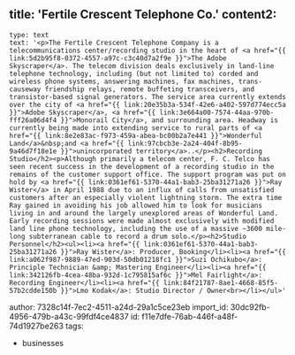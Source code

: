 title: 'Fertile Crescent Telephone Co.'
content2:
  -
    type: text
    text: '<p>The Fertile Crescent Telephone Company is a telecommunications center/recording studio in the heart of <a href="{{ link:5d2b95f8-0372-4557-a97c-c3c40d7a2f9e }}">The Adobe Skyscraper</a>. The telecom division deals exclusively in land-line telephone technology, including (but not limited to) corded and wireless phone systems, answering machines, fax machines, trans-causeway friendship relays, remote buffeting transceivers, and transistor-based signal generators. The service area currently extends over the city of <a href="{{ link:20e35b3a-534f-42e6-a402-597d774ecc5a }}">Adobe Skyscraper</a>, <a href="{{ link:3e664a00-7574-44aa-970b-fff26a06d4f4 }}">Monorail City</a>, and surrounding area. Headway is currently being made into extending service to rural parts of <a href="{{ link:8e2e83ac-f973-459a-abea-bc00b2a7e441 }}">Wonderful Land</a>&nbsp;and <a href="{{ link:97cbcb3e-2a24-404f-8b95-9a46d7f18e1e }}">unincorporated territory</a>..</p><h2>Recording Studio</h2><p>Although primarily a telecom center, F. C. Telco has seen recent success in the development of a recording studio in the remains of the customer support office. The support program was put on hold by <a href="{{ link:0361ef61-5370-44a1-bab3-25ba31271a26 }}">Ray Wister</a> in April 1988 due to an influx of calls from unsatisfied customers after an especially violent lightning storm. The extra time Ray gained in avoiding his job allowed him to look for musicians living in and around the largely unexplored areas of Wonderful Land. Early recording sessions were made almost exclusively with modified land line phone technology, including the use of a massive ~3600 mile-long subterranean cable to record a drum solo.</p><h2>Studio Personnel</h2><ul><li><a href="{{ link:0361ef61-5370-44a1-bab3-25ba31271a26 }}">Ray Wister</a>: Producer, Booking</li><li><a href="{{ link:a062f987-9889-47ed-903d-50db01218fc1 }}">Suzi Ochikubo</a>: Principle Technician &amp; Mastering Engineer</li><li><a href="{{ link:342126fb-4cea-48ba-932d-1c795815af6c }}">Mel Fairlight</a>: Recording Engineer</li><li><a href="{{ link:84f21787-8ae1-4668-85f5-57b2cdde150b }}">Lmo Kodak</a>: Studio Director / Owner<br></li></ul>'
author: 7328c14f-7ec2-4511-a24d-29a1c5ce23eb
import_id: 30dc92fb-4956-479b-a43c-99fdf4ce4837
id: f11e7dfe-76ab-446f-a48f-74d1927be263
tags:
  - businesses
